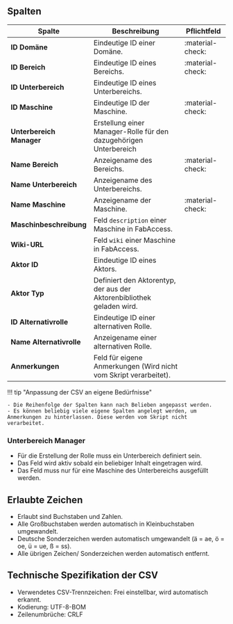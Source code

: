 
## Spalten

| Spalte                   | Beschreibung                                                          | Pflichtfeld      |
| ------------------------ | --------------------------------------------------------------------- | ---------------- |
| **ID Domäne**            | Eindeutige ID einer Domäne.                                           | :material-check: |
| **ID Bereich**           | Eindeutige ID eines Bereichs.                                         | :material-check: |
| **ID Unterbereich**      | Eindeutige ID eines Unterbereichs.                                    |                  |
| **ID Maschine**          | Eindeutige ID der Maschine.                                           | :material-check: |
| **Unterbereich Manager** | Erstellung einer Manager-Rolle für den dazugehörigen Unterbereich     |                  |
| **Name Bereich**         | Anzeigename des Bereichs.                                             | :material-check: |
| **Name Unterbereich**    | Anzeigename des Unterbereichs.                                        |                  |
| **Name Maschine**        | Anzeigename der Maschine.                                             | :material-check: |
| **Maschinbeschreibung**  | Feld `description` einer Maschine in FabAccess.                       |                  |
| **Wiki-URL**             | Feld `wiki` einer Maschine in FabAccess.                              |                  |
| **Aktor ID**             | Eindeutige ID eines Aktors.                                           |                  |
| **Aktor Typ**            | Definiert den Aktorentyp, der aus der Aktorenbibliothek geladen wird. |                  |
| **ID Alternativrolle**   | Eindeutige ID einer alternativen Rolle.                               |                  |
| **Name Alternativrolle** | Anzeigename einer alternativen Rolle.                                 |                  |
| **Anmerkungen**          | Feld für eigene Anmerkungen (Wird nicht vom Skript verarbeitet).                   |                  |


!!! tip "Anpassung der CSV an eigene Bedürfnisse"
    
    - Die Reihenfolge der Spalten kann nach Belieben angepasst werden.
    - Es können beliebig viele eigene Spalten angelegt werden, um Anmerkungen zu hinterlassen. Diese werden vom Skript nicht verarbeitet.


### Unterbereich Manager
- Für die Erstellung der Rolle muss ein Unterbereich  definiert sein.
- Das Feld wird aktiv sobald ein beliebiger Inhalt eingetragen wird.
- Das Feld muss nur für eine Maschine des Unterbereichs ausgefüllt werden.

## Erlaubte Zeichen
- Erlaubt sind Buchstaben und Zahlen.
- Alle Großbuchstaben werden automatisch in Kleinbuchstaben umgewandelt.
- Deutsche Sonderzeichen werden automatisch umgewandelt (ä = ae, ö = oe, ü = ue, ß = ss).
- Alle übrigen Zeichen/ Sonderzeichen werden automatisch entfernt.

## Technische Spezifikation der CSV
- Verwendetes CSV-Trennzeichen: Frei einstellbar, wird automatisch erkannt.
- Kodierung: UTF-8-BOM
- Zeilenumbrüche: CRLF